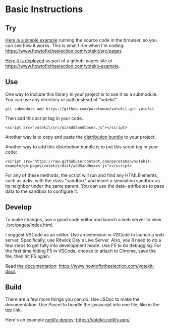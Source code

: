 # Basic Instructions

## Try

[Here is a simple example](https://www.howtofixtheelection.com/votekit/src/pages) running the source code in the browser, so you can see how it works. This is what I run when I'm coding: https://www.howtofixtheelection.com/votekit/src/pages

[Here it is deployed](https://www.howtofixtheelection.com/votekit-example) as part of a github-pages site at https://www.howtofixtheelection.com/votekit-example.

## Use

One way to include this library in your project is to use it as a submodule. You can use any directory or path instead of "votekit".
```
git submodule add https://github.com/paretoman/votekit.git votekit
```
Then add this script tag in your code.
```
<script src="votekit/src/ui/addSandboxes.js"></script>
```

Another way is to copy and paste the [distribution bundle](https://github.com/paretoman/votekit-example/tree/gh-pages/votekit/dist) to your project.


Another way to add this distribution bundle is to put this script tag in your code:

```
<script src="https://raw.githubusercontent.com/paretoman/votekit-example/gh-pages/votekit/dist/addSandboxes.js"></script>
```

For any of these methods, the script will run and find any HTMLElements, such as a div, with the class "sandbox" and insert a simulation sandbox as its neighbor under the same parent. You can use the data- attributes to pass data to the sandbox to configure it.

## Develop

To make changes, use a good code editor and launch a web server to view ./src/pages/index.html. 

I suggest VSCode as an editor. Use an extension in VSCode to launch a web server. Specifically, use Ritwick Dey's Live Server. Also, you'll need to do a few steps to get fully into development mode. Use F5 to do debugging. For the first time hitting F5 in VSCode, choose to attach to Chrome, save the file, then hit F5 again.

Read [the documentation](https://www.howtofixtheelection.com/votekit-docs): https://www.howtofixtheelection.com/votekit-docs

## Build

There are a few more things you can do. Use JSDoc to make the documentation. Use Parcel to bundle the javascript into one file, like in the top link.

Here's an example [netlify deploy](https://votekit.netlify.app/): https://votekit.netlify.app/